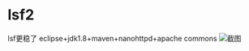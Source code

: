 # lsf2
lsf更稳了
eclipse+jdk1.8+maven+nanohttpd+apache commons
![截图](https://img-blog.csdnimg.cn/20200312220316183.png?x-oss-process=image/watermark,type_ZmFuZ3poZW5naGVpdGk,shadow_10,text_aHR0cHM6Ly9ibG9nLmNzZG4ubmV0L2xpZHVzaGVuZw==,size_16,color_FFFFFF,t_70)
